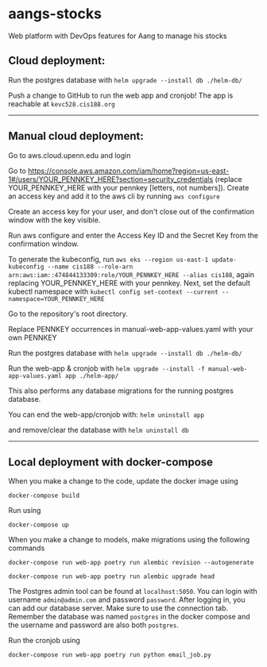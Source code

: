 # aangs-stocks
Web platform with DevOps features for Aang to manage his stocks

## Cloud deployment:
Run the postgres database with 
`helm upgrade --install db ./helm-db/`

Push a change to GitHub to run the web app and cronjob!
The app is reachable at `kevc528.cis188.org`


-----------------
## Manual cloud deployment:

Go to aws.cloud.upenn.edu and login

Go to https://console.aws.amazon.com/iam/home?region=us-east-1#/users/YOUR_PENNKEY_HERE?section=security_credentials (replace YOUR_PENNKEY_HERE with your pennkey [letters, not numbers]). Create an access key and add it to the aws cli by running `aws configure`

Create an access key for your user, and don't close out of the confirmation window with the key visible.

Run aws configure and enter the Access Key ID and the Secret Key from the confirmation window.

To generate the kubeconfig, run `aws eks --region us-east-1 update-kubeconfig --name cis188 --role-arn arn:aws:iam::474844133309:role/YOUR_PENNKEY_HERE --alias cis188`, again replacing YOUR_PENNKEY_HERE with your pennkey.
Next, set the default kubectl namespace with `kubectl config set-context --current --namespace=YOUR_PENNKEY_HERE`

Go to the repository's root directory.

Replace PENNKEY occurrences in manual-web-app-values.yaml with your own PENNKEY

Run the postgres database with 
`helm upgrade --install db ./helm-db/`

Run the web-app & cronjob with
`helm upgrade --install -f manual-web-app-values.yaml app ./helm-app/`

This also performs any database migrations for the running postgres database.

You can end the web-app/cronjob with:
`helm uninstall app`

and remove/clear the database with
`helm uninstall db`

-----------------
## Local deployment with docker-compose

When you make a change to the code, update the docker image using

`docker-compose build`

Run using

`docker-compose up`

When you make a change to models, make migrations using the following commands

`docker-compose run web-app poetry run alembic revision --autogenerate`

`docker-compose run web-app poetry run alembic upgrade head`

The Postgres admin tool can be found at `localhost:5050`. You can login with username `admin@admin.com` and 
password `password`. After logging in, you can add our database server. Make sure to use the connection tab. 
Remember the database was named `postgres` in the docker compose and the username and password are also both 
`postgres`.

Run the cronjob using

`docker-compose run web-app poetry run python email_job.py`
